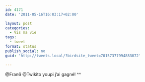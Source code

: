 ```yaml
---
id: 4171
date: '2011-05-16T16:03:17+02:00'

layout: post
categories:
  - Vis ma vie
tags:
  - tweet
format: status
publish_social: no
guid: 'http://tweets.local/?birdsite_tweet=70157377994883072'

---
```


@Fran6 @Twikito youpi j’ai gagné! ^^
